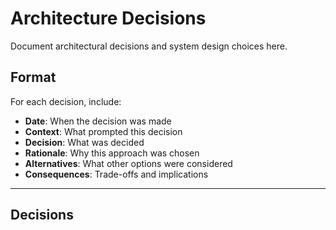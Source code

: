 # Architecture Decisions

Document architectural decisions and system design choices here.

## Format

For each decision, include:
- **Date**: When the decision was made
- **Context**: What prompted this decision
- **Decision**: What was decided
- **Rationale**: Why this approach was chosen
- **Alternatives**: What other options were considered
- **Consequences**: Trade-offs and implications

---

## Decisions

<!-- Document architectural decisions below -->
